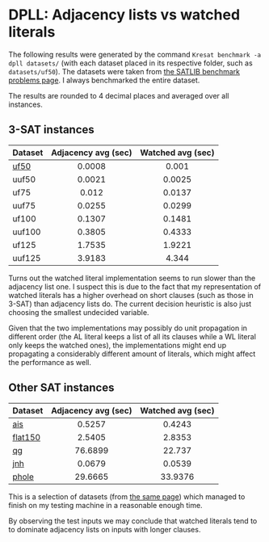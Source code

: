 # DPLL: Adjacency lists vs watched literals
The following results were generated by the command `Kresat benchmark -a dpll datasets/`
(with each dataset placed in its respective folder, such as `datasets/uf50`).
The datasets were taken from [the SATLIB benchmark problems page](https://www.cs.ubc.ca/~hoos/SATLIB/benchm.html). I always benchmarked the entire dataset.

The results are rounded to 4 decimal places and averaged over all instances.

## 3-SAT instances
| Dataset     |     Adjacency avg (sec)  |   Watched avg (sec)    |
| -----       |        :--------:        |    :-------:           |
| [uf50](https://www.cs.ubc.ca/~hoos/SATLIB/Benchmarks/SAT/RND3SAT/descr.html)        |          0.0008          |      0.001             |
| uuf50       |          0.0021          |      0.0025            |
| uf75        |          0.012           |      0.0137            |
| uuf75       |          0.0255          |      0.0299            |
| uf100       |          0.1307          |      0.1481            |
| uuf100      |          0.3805          |      0.4333            |
| uf125       |          1.7535          |      1.9221            |
| uuf125      |          3.9183          |      4.344             |

Turns out the watched literal implementation seems to run slower
than the adjacency list one.
I suspect this is due to the fact that my representation of
watched literals has a higher overhead on short clauses (such as those in 3-SAT)
than adjacency lists do.
The current decision heuristic is also just choosing the smallest undecided variable.

Given that the two implementations may possibly do unit propagation in different order
(the AL literal keeps a list of all its clauses while a WL literal only keeps the watched ones),
the implementations might end up propagating a considerably different amount of literals,
which might affect the performance as well.

## Other SAT instances
| Dataset     |     Adjacency avg (sec)  |   Watched avg (sec)    |
| -----       |        :--------:        |    :-------:           |
| [ais](https://www.cs.ubc.ca/~hoos/SATLIB/Benchmarks/SAT/AIS/descr.html)         |         0.5257           |     0.4243             |
| [flat150](https://www.cs.ubc.ca/~hoos/SATLIB/Benchmarks/SAT/GCP/descr.html)     |     2.5405     |     2.8353   |
|   [qg](https://www.cs.ubc.ca/~hoos/SATLIB/Benchmarks/SAT/QG/qg.descr.html)        |         76.6899          |      22.737            |
| [jnh](https://www.cs.ubc.ca/~hoos/SATLIB/Benchmarks/SAT/DIMACS/JNH/descr.html)         |          0.0679          |      0.0539            |
| [phole](https://www.cs.ubc.ca/~hoos/SATLIB/Benchmarks/SAT/DIMACS/PHOLE/descr.html)       |          29.6665         |     33.9376            |

This is a selection of datasets (from [the same page](https://www.cs.ubc.ca/~hoos/SATLIB/benchm.html))
which managed to finish on my testing machine in a reasonable enough time.

By observing the test inputs we may conclude that watched literals
tend to to dominate adjacency lists on inputs with longer clauses.
